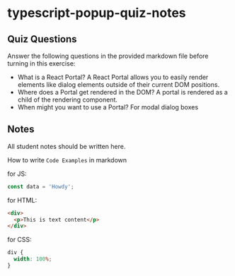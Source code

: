 # typescript-popup-quiz-notes

## Quiz Questions

Answer the following questions in the provided markdown file before turning in this exercise:

- What is a React Portal?
  A React Portal allows you to easily render elements like dialog elements outside of their current DOM positions.
- Where does a Portal get rendered in the DOM?
  A portal is rendered as a child of the rendering component.
- When might you want to use a Portal?
  For modal dialog boxes

## Notes

All student notes should be written here.

How to write `Code Examples` in markdown

for JS:

```javascript
const data = 'Howdy';
```

for HTML:

```html
<div>
  <p>This is text content</p>
</div>
```

for CSS:

```css
div {
  width: 100%;
}
```
